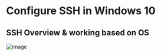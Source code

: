 # Configure SSH in Windows 10

## SSH Overview & working based on OS
  
  ![image](https://github.com/user-attachments/assets/5a78b737-0dfd-48e0-be8f-9c5f41307405)

